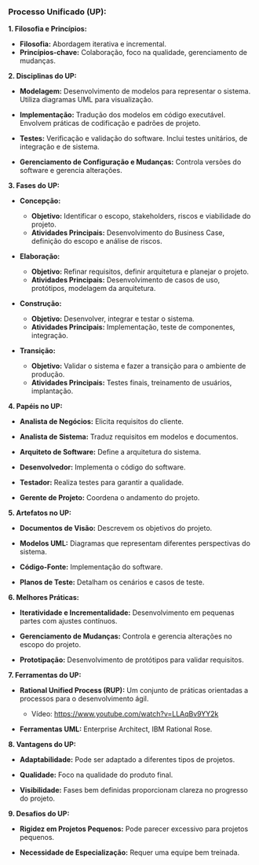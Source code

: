 ### Processo Unificado (UP):

**1. Filosofia e Princípios:**

- **Filosofia:** Abordagem iterativa e incremental.
- **Princípios-chave:** Colaboração, foco na qualidade, gerenciamento de mudanças.

**2. Disciplinas do UP:**

- **Modelagem:** Desenvolvimento de modelos para representar o sistema. Utiliza diagramas UML para visualização.
    
- **Implementação:** Tradução dos modelos em código executável. Envolvem práticas de codificação e padrões de projeto.
    
- **Testes:** Verificação e validação do software. Inclui testes unitários, de integração e de sistema.
    
- **Gerenciamento de Configuração e Mudanças:** Controla versões do software e gerencia alterações.
    

**3. Fases do UP:**

- **Concepção:**
    
    - **Objetivo:** Identificar o escopo, stakeholders, riscos e viabilidade do projeto.
    - **Atividades Principais:** Desenvolvimento do Business Case, definição do escopo e análise de riscos.
- **Elaboração:**
    
    - **Objetivo:** Refinar requisitos, definir arquitetura e planejar o projeto.
    - **Atividades Principais:** Desenvolvimento de casos de uso, protótipos, modelagem da arquitetura.
- **Construção:**
    
    - **Objetivo:** Desenvolver, integrar e testar o sistema.
    - **Atividades Principais:** Implementação, teste de componentes, integração.
- **Transição:**
    
    - **Objetivo:** Validar o sistema e fazer a transição para o ambiente de produção.
    - **Atividades Principais:** Testes finais, treinamento de usuários, implantação.

**4. Papéis no UP:**

- **Analista de Negócios:** Elicita requisitos do cliente.
    
- **Analista de Sistema:** Traduz requisitos em modelos e documentos.
    
- **Arquiteto de Software:** Define a arquitetura do sistema.
    
- **Desenvolvedor:** Implementa o código do software.
    
- **Testador:** Realiza testes para garantir a qualidade.
    
- **Gerente de Projeto:** Coordena o andamento do projeto.
    

**5. Artefatos no UP:**

- **Documentos de Visão:** Descrevem os objetivos do projeto.
    
- **Modelos UML:** Diagramas que representam diferentes perspectivas do sistema.
    
- **Código-Fonte:** Implementação do software.
    
- **Planos de Teste:** Detalham os cenários e casos de teste.
    

**6. Melhores Práticas:**

- **Iteratividade e Incrementalidade:** Desenvolvimento em pequenas partes com ajustes contínuos.
    
- **Gerenciamento de Mudanças:** Controla e gerencia alterações no escopo do projeto.
    
- **Prototipação:** Desenvolvimento de protótipos para validar requisitos.
    

**7. Ferramentas do UP:**

- **Rational Unified Process (RUP):** Um conjunto de práticas orientadas a processos para o desenvolvimento ágil.
	- Vídeo: https://www.youtube.com/watch?v=LLAqBv9YY2k
    
- **Ferramentas UML:** Enterprise Architect, IBM Rational Rose.
    

**8. Vantagens do UP:**

- **Adaptabilidade:** Pode ser adaptado a diferentes tipos de projetos.
    
- **Qualidade:** Foco na qualidade do produto final.
    
- **Visibilidade:** Fases bem definidas proporcionam clareza no progresso do projeto.
    

**9. Desafios do UP:**

- **Rigidez em Projetos Pequenos:** Pode parecer excessivo para projetos pequenos.
    
- **Necessidade de Especialização:** Requer uma equipe bem treinada.